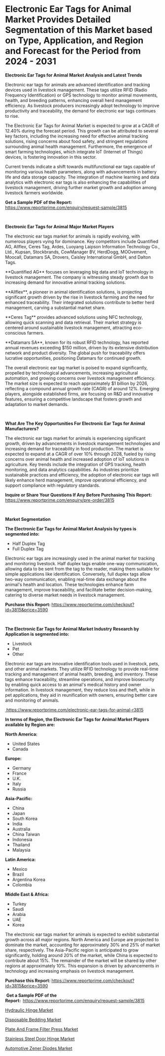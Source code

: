 <p><h1>Electronic Ear Tags for Animal Market Provides Detailed Segmentation of this Market based on Type, Application, and Region and Forecast for the Period from 2024 - 2031</h1></p><p><strong>Electronic Ear Tags for Animal Market Analysis and Latest Trends</strong></p>
<p><p>Electronic ear tags for animals are advanced identification and tracking devices used in livestock management. These tags utilize RFID (Radio Frequency Identification) or GPS technology to monitor animal movements, health, and breeding patterns, enhancing overall herd management efficiency. As livestock producers increasingly adopt technology to improve productivity and traceability, the demand for electronic ear tags continues to rise.</p><p>The Electronic Ear Tags for Animal Market is expected to grow at a CAGR of 12.40% during the forecast period. This growth can be attributed to several key factors, including the increasing need for effective animal tracking solutions, rising concerns about food safety, and stringent regulations surrounding animal health management. Furthermore, the emergence of smart farming technologies, which integrate IoT (Internet of Things) devices, is fostering innovation in this sector.</p><p>Current trends indicate a shift towards multifunctional ear tags capable of monitoring various health parameters, along with advancements in battery life and data storage capacity. The integration of machine learning and data analytics with electronic ear tags is also enhancing the capabilities of livestock management, driving further market growth and adoption among livestock farmers worldwide.</p></p>
<p><strong>Get a Sample PDF of the Report:&nbsp;</strong> <a href="https://www.reportprime.com/enquiry/request-sample/3815">https://www.reportprime.com/enquiry/request-sample/3815</a></p>
<p>&nbsp;</p>
<p><strong>Electronic Ear Tags for Animal Major Market Players</strong></p>
<p><p>The electronic ear tags market for animals is rapidly evolving, with numerous players vying for dominance. Key competitors include Quantified AG, Allflex, Ceres Tag, Ardes, Luoyang Laipson Information Technology Co., Ltd., Kupsan, Stockbrands, CowManager BV, HerdDogg, MOOvement, Moocall, Datamars SA, Drovers, Caisley International GmbH, and Dalton Tags.</p><p>**Quantified AG** focuses on leveraging big data and IoT technology in livestock management. The company is witnessing steady growth due to increasing demand for innovative animal tracking solutions. </p><p>**Allflex**, a pioneer in animal identification solutions, is projecting significant growth driven by the rise in livestock farming and the need for enhanced traceability. Their integrated solutions contribute to better herd management, carving a substantial market share.</p><p>**Ceres Tag** provides advanced solutions using NFC technology, allowing quick scanning and data retrieval. Their market strategy is centered around sustainable livestock management, attracting eco-conscious farmers.</p><p>**Datamars SA**, known for its robust RFID technology, has reported annual revenues exceeding $150 million, driven by its extensive distribution network and product diversity. The global push for traceability offers lucrative opportunities, positioning Datamars for continued growth.</p><p>The overall electronic ear tag market is poised to expand significantly, propelled by technological advancements, increasing agricultural automation, and growing concerns over livestock management efficiency. The market size is expected to reach approximately $1 billion by 2026, reflecting a compound annual growth rate (CAGR) of around 12%. Emerging players, alongside established firms, are focusing on R&D and innovative features, ensuring a competitive landscape that fosters growth and adaptation to market demands.</p></p>
<p>&nbsp;</p>
<p><strong>What Are The Key Opportunities For Electronic Ear Tags for Animal Manufacturers?</strong></p>
<p><p>The electronic ear tags market for animals is experiencing significant growth, driven by advancements in livestock management technologies and increasing demand for traceability in food production. The market is expected to expand at a CAGR of over 10% through 2028, fueled by rising concerns over animal health and increased adoption of IoT solutions in agriculture. Key trends include the integration of GPS tracking, health monitoring, and data analytics capabilities. As industries prioritize sustainable practices and efficiency, the adoption of electronic ear tags will likely enhance herd management, improve operational efficiency, and support compliance with regulatory standards.</p></p>
<p><strong>Inquire or Share Your Questions If Any Before Purchasing This Report:</strong> <a href="https://www.reportprime.com/enquiry/pre-order/3815">https://www.reportprime.com/enquiry/pre-order/3815</a></p>
<p>&nbsp;</p>
<p><strong>Market Segmentation</strong></p>
<p><strong>The Electronic Ear Tags for Animal Market Analysis by types is segmented into:</strong></p>
<p><ul><li>Half Duplex Tag</li><li>Full Duplex Tag</li></ul></p>
<p><p>Electronic ear tags are increasingly used in the animal market for tracking and monitoring livestock. Half duplex tags enable one-way communication, allowing data to be sent from the tag to the reader, making them suitable for simple applications like identification. Conversely, full duplex tags allow two-way communication, enabling real-time data exchange about the animal's health and location. These technologies enhance farm management, improve traceability, and facilitate better decision-making, catering to diverse market needs in livestock management.</p></p>
<p><strong>Purchase this Report:&nbsp;</strong><a href="https://www.reportprime.com/checkout?id=3815&price=3590">https://www.reportprime.com/checkout?id=3815&price=3590</a></p>
<p>&nbsp;</p>
<p><strong>The Electronic Ear Tags for Animal Market Industry Research by Application is segmented into:</strong></p>
<p><ul><li>Livestock</li><li>Pet</li><li>Other</li></ul></p>
<p><p>Electronic ear tags are innovative identification tools used in livestock, pets, and other animal markets. They utilize RFID technology to provide real-time tracking and management of animal health, breeding, and inventory. These tags enhance traceability, streamline operations, and improve biosecurity by enabling quick access to an animal's medical history and owner information. In livestock management, they reduce loss and theft, while in pet applications, they aid in reunification with owners, ensuring better care and monitoring of animals.</p></p>
<p><a href="https://www.reportprime.com/electronic-ear-tags-for-animal-r3815">&nbsp;https://www.reportprime.com/electronic-ear-tags-for-animal-r3815</a></p>
<p><strong>In terms of Region, the Electronic Ear Tags for Animal Market Players available by Region are:</strong></p>
<p>
    <p> <strong> North America: </strong>
        <ul>
            <li>United States</li>
            <li>Canada</li>
        </ul>
        </p> 
    <p> <strong> Europe: </strong>
        <ul>
            <li>Germany</li>
            <li>France</li>
            <li>U.K.</li>
            <li>Italy</li>
            <li>Russia</li>
        </ul>
        </p> 
    <p> <strong> Asia-Pacific: </strong>
        <ul>
            <li>China</li>
            <li>Japan</li>
            <li>South Korea</li>
            <li>India</li>
            <li>Australia</li>
            <li>China Taiwan</li>
            <li>Indonesia</li>
            <li>Thailand</li>
            <li>Malaysia</li>
        </ul>
        </p> 
    <p> <strong> Latin America: </strong>
        <ul>
            <li>Mexico</li>
            <li>Brazil</li>
            <li>Argentina Korea</li>
            <li>Colombia</li>
        </ul>
        </p> 
    <p> <strong> Middle East & Africa: </strong>
        <ul>
            <li>Turkey</li>
            <li>Saudi</li>
            <li>Arabia</li>
            <li>UAE</li>
            <li>Korea</li>
        </ul>
    </p>
    </p>
<p><p>The electronic ear tags market for animals is expected to exhibit substantial growth across all major regions. North America and Europe are projected to dominate the market, accounting for approximately 30% and 25% of market share, respectively. The Asia-Pacific region is anticipated to grow significantly, holding around 20% of the market, while China is expected to contribute about 15%. The remainder of the market will be shared by other regions at approximately 10%. This expansion is driven by advancements in technology and increasing emphasis on livestock management.</p></p>
<p><strong>Purchase this Report: </strong><a href="https://www.reportprime.com/checkout?id=3815&price=3590">https://www.reportprime.com/checkout?id=3815&price=3590</a></p>
<p>&nbsp;<strong>Get a Sample PDF of the Report:&nbsp;&nbsp;</strong><a href="https://www.reportprime.com/enquiry/request-sample/3815">https://www.reportprime.com/enquiry/request-sample/3815</a></p>
<p><strong></strong></p>
<p><p><a href="https://www.linkedin.com/pulse/what-innovations-market-trends-shaping-hydraulic-hinge-uoslc?trackingId=FYCJC664TCuegj%2BM65NxkA%3D%3D">Hydraulic Hinge Market</a></p><p><a href="https://issuu.com/reportprime-2/docs/disposable-bedding-market-size-2030_a9d755e9af207b">Disposable Bedding Market</a></p><p><a href="https://www.linkedin.com/pulse/driving-market-forces-plate-frame-filter-press-trends-av9uc?trackingId=x7M%2FMqt3Qc2x%2FOUFdSllag%3D%3D">Plate And Frame Filter Press Market</a></p><p><a href="https://www.linkedin.com/pulse/future-trends-global-stainless-steel-door-hinge-market-insights-nzxvc?trackingId=O1mFM2sySoicg%2BD2Civ%2B1A%3D%3D">Stainless Steel Door Hinge Market</a></p><p><a href="https://issuu.com/reportprime-2/docs/automotive-zener-diodes-market-size_7b3c8ad1790134">Automotive Zener Diodes Market</a></p></p>